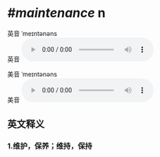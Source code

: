 # ***\#maintenance*** n
英音 ˈmeɪntənəns  
英音
<audio src="./media/maintenance1_AAC.aac" controls="controls"></audio>

美音 ˈmeɪntənəns  
美音
<audio src="./media/maintenance2_AAC.aac" controls="controls"></audio>



  

英文释义
---
### 1.**维护，保养；维持，保持**  



